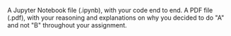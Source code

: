 A Jupyter Notebook file (.ipynb), with your code end to end.
A PDF file (.pdf), with your reasoning and explanations on why you decided to do "A" and not "B" throughout your assignment.